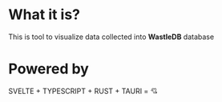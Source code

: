 # What it is?
This is tool to visualize data collected into **WastleDB** database

# Powered by
SVELTE + TYPESCRIPT + RUST + TAURI = 💘
